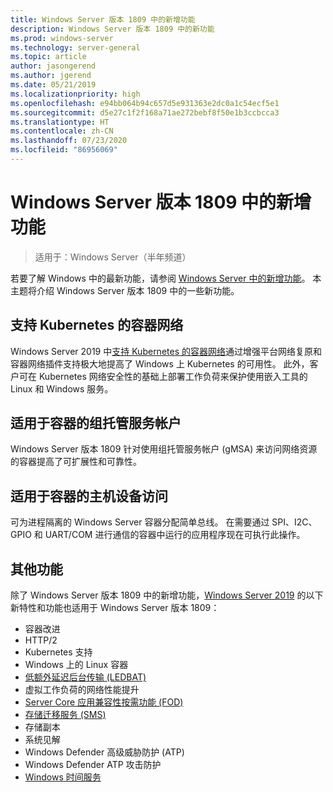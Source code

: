 ```yaml
---
title: Windows Server 版本 1809 中的新增功能
description: Windows Server 版本 1809 中的新功能
ms.prod: windows-server
ms.technology: server-general
ms.topic: article
author: jasongerend
ms.author: jgerend
ms.date: 05/21/2019
ms.localizationpriority: high
ms.openlocfilehash: e94bb064b94c657d5e931363e2dc0a1c54ecf5e1
ms.sourcegitcommit: d5e27c1f2f168a71ae272bebf8f50e1b3ccbcca3
ms.translationtype: HT
ms.contentlocale: zh-CN
ms.lasthandoff: 07/23/2020
ms.locfileid: "86956069"
---
```

# <a name="whats-new-in-windows-server-version-1809"></a>Windows Server 版本 1809 中的新增功能

>适用于：Windows Server（半年频道）

若要了解 Windows 中的最新功能，请参阅 [Windows Server 中的新增功能](whats-new-in-windows-server.md)。 本主题将介绍 Windows Server 版本 1809 中的一些新功能。

## <a name="container-networking-with-kubernetes"></a>支持 Kubernetes 的容器网络

Windows Server 2019 中[支持 Kubernetes 的容器网络](../networking/sdn/technologies/containers/container-networking-overview.md)通过增强平台网络复原和容器网络插件支持极大地提高了 Windows 上 Kubernetes 的可用性。 此外，客户可在 Kubernetes 网络安全性的基础上部署工作负荷来保护使用嵌入工具的 Linux 和 Windows 服务。

## <a name="group-managed-service-accounts-for-containers"></a>适用于容器的组托管服务帐户

Windows Server 版本 1809 针对使用组托管服务帐户 (gMSA) 来访问网络资源的容器提高了可扩展性和可靠性。 

## <a name="host-device-access-for-containers"></a>适用于容器的主机设备访问

可为进程隔离的 Windows Server 容器分配简单总线。 在需要通过 SPI、I2C、GPIO 和 UART/COM 进行通信的容器中运行的应用程序现在可执行此操作。

## <a name="additional-features"></a>其他功能
除了 Windows Server 版本 1809 中的新增功能，[Windows Server 2019](../get-started-19/get-started-19.md) 的以下新特性和功能也适用于 Windows Server 版本 1809：

* 容器改进
* HTTP/2
* Kubernetes 支持
* Windows 上的 Linux 容器
* [低额外延迟后台传输 (LEDBAT)](https://techcommunity.microsoft.com/t5/networking-blog/bg-p/NetworkingBlog)
* 虚拟工作负荷的网络性能提升
* [Server Core 应用兼容性按需功能 (FOD)](../get-started-19/install-fod-19.md)
* [存储迁移服务 (SMS)](../storage/whats-new-in-storage.md#storage-spaces-direct)
* 存储副本
* 系统见解 
* Windows Defender 高级威胁防护 (ATP)
* Windows Defender ATP 攻击防护
* [Windows 时间服务](../networking/windows-time-service/insider-preview.md)
